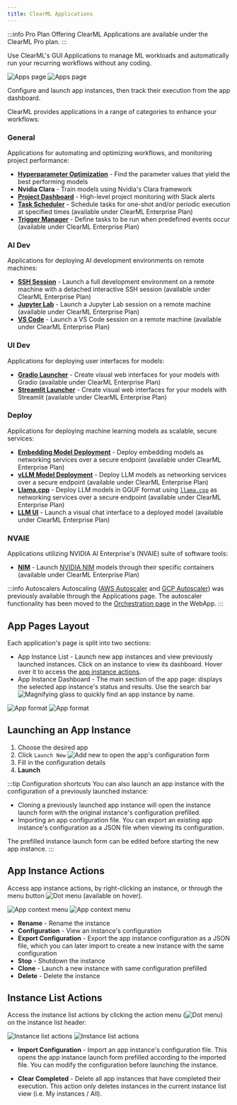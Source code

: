 ```yaml
---
title: ClearML Applications
---
```


:::info Pro Plan Offering
ClearML Applications are available under the ClearML Pro plan.
:::

Use ClearML's GUI Applications to manage ML workloads and automatically run your recurring workflows without any coding. 

![Apps page](../../img/apps_overview_page.png#light-mode-only)
![Apps page](../../img/apps_overview_page_dark.png#dark-mode-only)

Configure and launch app instances, then track their execution from the app dashboard.

ClearML provides applications in a range of categories to enhance your workflows: 

### General
Applications for automating and optimizing workflows, and monitoring project performance:
* [**Hyperparameter Optimization**](apps_hpo.md) - Find the parameter values that yield the best performing models
* **Nvidia Clara** - Train models using Nvidia's Clara framework
* [**Project Dashboard**](apps_dashboard.md) - High-level project monitoring with Slack alerts
* [**Task Scheduler**](apps_task_scheduler.md) - Schedule tasks for one-shot and/or periodic execution at specified times (available under ClearML Enterprise Plan)
* [**Trigger Manager**](apps_trigger_manager.md) - Define tasks to be run when predefined events occur (available under ClearML Enterprise Plan)
 
### AI Dev
Applications for deploying AI development environments on remote machines:
* [**SSH Session**](apps_ssh_session.md) - Launch a full development environment on a remote machine with a 
detached interactive SSH session (available under ClearML Enterprise Plan)
* [**Jupyter Lab**](apps_jupyter_lab.md) - Launch a Jupyter Lab session on a remote machine (available under ClearML Enterprise Plan)
* [**VS Code**](apps_vscode.md) - Launch a VS Code session on a remote machine (available under ClearML Enterprise Plan)

### UI Dev
Applications for deploying user interfaces for models:
* [**Gradio Launcher**](apps_gradio.md) - Create visual web interfaces for your models with Gradio (available under ClearML Enterprise Plan)
* [**Streamlit Launcher**](apps_streamlit.md) - Create visual web interfaces for your models with Streamlit (available under ClearML Enterprise Plan)

### Deploy
Applications for deploying machine learning models as scalable, secure services:
* [**Embedding Model Deployment**](apps_embed_model_deployment.md) - Deploy embedding models as networking services over a secure endpoint (available under ClearML Enterprise Plan)
* [**vLLM Model Deployment**](apps_model_deployment.md) - Deploy LLM models as networking services over a secure endpoint (available under ClearML Enterprise Plan)
* [**Llama.cpp**](apps_llama_deployment.md) - Deploy LLM models in GGUF format using [`llama.cpp`](https://github.com/ggerganov/llama.cpp) as networking services over a secure endpoint (available under ClearML Enterprise Plan)
* [**LLM UI**](apps_llm_ui.md) - Launch a visual chat interface to a deployed model (available under ClearML Enterprise Plan)

### NVAIE

Applications utilizing NVIDIA AI Enterprise's (NVAIE) suite of software tools:
* [**NIM**](apps_nvidia_nim.md) - Launch [NVIDIA NIM](https://developer.nvidia.com/nim) models through their specific containers (available under ClearML Enterprise Plan)


:::info Autoscalers
Autoscaling ([AWS Autoscaler](apps_aws_autoscaler.md) and [GCP Autoscaler](apps_gcp_autoscaler.md))
was previously available through the Applications page. The autoscaler functionality has been moved to the [Orchestration page](https://app.clear.ml/workers-and-queues/autoscalers) 
in the WebApp. 
:::

## App Pages Layout
Each application's page is split into two sections:
* App Instance List - Launch new app instances and view previously launched instances. Click on an instance to view its 
  dashboard. Hover over it to access the [app instance actions](#app-instance-actions).
* App Instance Dashboard - The main section of the app page: displays the selected app instance's status and results.
  Use the search bar <img src="/docs/latest/icons/ico-search.svg" alt="Magnifying glass" className="icon size-md space-sm" /> 
  to quickly find an app instance by name.

![App format](../../img/apps_format_overview.png#light-mode-only)
![App format](../../img/apps_format_overview_dark.png#dark-mode-only)

## Launching an App Instance

1. Choose the desired app
1. Click `Launch New` <img src="/docs/latest/icons/ico-add.svg" alt="Add new" className="icon size-md space-sm" /> to open the app's configuration form
1. Fill in the configuration details
1. **Launch**

:::tip Configuration shortcuts
You can also launch an app instance with the configuration of a previously launched instance:
* Cloning a previously launched app instance will open the instance launch form with the original instance's configuration 
  prefilled.
* Importing an app configuration file. You can export an existing app instance's configuration as a JSON file when 
  viewing its configuration.

The prefilled instance launch form can be edited before starting the new app instance. 
:::
  
## App Instance Actions
Access app instance actions, by right-clicking an instance, or through the menu button <img src="/docs/latest/icons/ico-dots-v-menu.svg" alt="Dot menu" className="icon size-md space-sm" /> (available on hover).

<div class="max-w-75">

![App context menu](../../img/app_context_menu.png#light-mode-only)
![App context menu](../../img/app_context_menu_dark.png#dark-mode-only)

</div>

* **Rename** - Rename the instance 
* **Configuration** - View an instance's configuration 
* **Export Configuration** - Export the app instance configuration as a JSON file, which you can later import to create 
  a new instance with the same configuration   
* **Stop** - Shutdown the instance
* **Clone** - Launch a new instance with same configuration prefilled
* **Delete** - Delete the instance

## Instance List Actions 

Access the instance list actions by clicking the action menu (<img src="/docs/latest/icons/ico-dots-v-menu.svg" alt="Dot menu" className="icon size-md space-sm" />) 
on the instance list header:

<div class="max-w-75">

![Instance list actions](../../img/apps_instance_list_actions.png#light-mode-only)
![Instance list actions](../../img/apps_instance_list_actions_dark.png#dark-mode-only)

</div>

* **Import Configuration** - Import an app instance's configuration file. This opens the app instance launch form
  prefilled according to the imported file. You can modify the configuration before launching the instance.  

* **Clear Completed** - Delete all app instances that have completed their execution. This action only 
deletes instances in the current instance list view (i.e. My instances / All).

